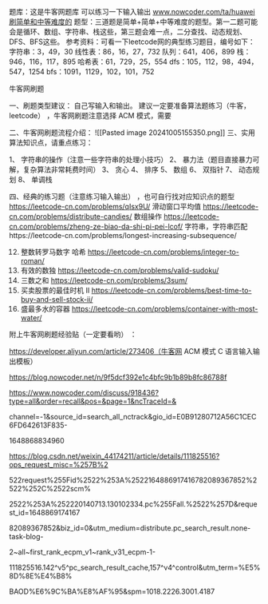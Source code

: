 题库：这是牛客网题库 可以练习一下输入输出
www.nowcoder.com/ta/huawei刷简单和中等难度的
题型：三道题是简单+简单+中等难度的题型。第一二题可能会是循环、数组、字符串、栈这些，第三题会难一点，二分查找、动态规划、DFS、BFS这些。
参考资料：可看一下leetcode网的典型练习题目，编号如下：
字符串：3，49，30
线性表：86，16，27，732
队列：641，406，899
栈：946，116，117，895
哈希表：61，729，25，554
dfs：105，112，98，494，547，1254
bfs：1091，1129，102，101，752

牛客网刷题

一、刷题类型建议：
自己写输入和输出。
建议一定要准备算法题练习（牛客，leetcode） ，牛客网刷题注意选择 ACM 模式，需要

二、牛客网刷题流程介绍：
![[Pasted image 20241005155350.png]]
三、实用算法知识点，请重点练习：

1、 字符串的操作（注意一些字符串的处理小技巧）
2、 暴力法（题目直接暴力可解，复杂算法非常耗费时间）
3、 贪心
4、 排序
5、 数组
6、 双指针
7、 动态规划
8、 单调栈

四、经典的练习题（注意练习输入输出） ，也可自行找对应知识点的题型
https://leetcode-cn.com/problems/qIsx9U/ 滑动窗口平均值
https://leetcode-cn.com/problems/distribute-candies/ 数组操作
https://leetcode-cn.com/problems/zheng-ze-biao-da-shi-pi-pei-lcof/ 字符串，字符串匹配https://leetcode-cn.com/problems/longest-increasing-subsequence/

12. 整数转罗马数字 哈希 https://leetcode-cn.com/problems/integer-to-roman/
01. 有效的数独 https://leetcode-cn.com/problems/valid-sudoku/
01. 三数之和 https://leetcode-cn.com/problems/3sum/
01. 买卖股票的最佳时机 II https://leetcode-cn.com/problems/best-time-to-buy-and-sell-stock-ii/
01. 盛最多水的容器 https://leetcode-cn.com/problems/container-with-most-water/

附上牛客网刷题经验贴（一定要看哟） ：

https://developer.aliyun.com/article/273406（牛客网 ACM 模式 C 语言输入输出模板）

https://blog.nowcoder.net/n/9f5dcf392e1c4bfc9b1b89b8fc86788f

https://www.nowcoder.com/discuss/918436?type=all&order=recall&pos=&page=1&ncTraceId=&

channel=-1&source_id=search_all_nctrack&gio_id=E0B91280712A56C1CEC6FD642613F835-

1648868834960

https://blog.csdn.net/weixin_44174211/article/details/111825516?ops_request_misc=%257B%2

522request%255Fid%2522%253A%2522164886917416782089367852%2522%252C%2522scm%

2522%253A%252220140713.130102334.pc%255Fall.%2522%257D&request_id=1648869174167

82089367852&biz_id=0&utm_medium=distribute.pc_search_result.none-task-blog-

2~all~first_rank_ecpm_v1~rank_v31_ecpm-1-

111825516.142^v5^pc_search_result_cache,157^v4^control&utm_term=%E5%8D%8E%E4%B8%

BAOD%E6%9C%BA%E8%AF%95&spm=1018.2226.3001.4187
